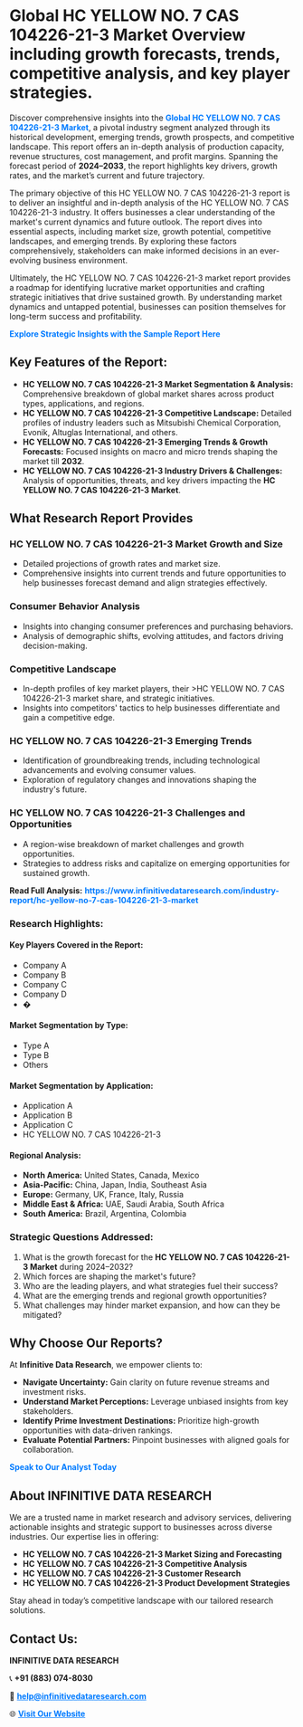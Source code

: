<h1>Global HC YELLOW NO. 7 CAS 104226-21-3 Market Overview including growth forecasts, trends, competitive analysis, and key player strategies.</h1>
<p>
Discover comprehensive insights into the 
<a href="https://www.infinitivedataresearch.com/industry-report/hc-yellow-no-7-cas-104226-21-3-market" rel="dofollow" style="color: #007BFF; text-decoration: none;"><strong>Global HC YELLOW NO. 7 CAS 104226-21-3 Market</strong></a>, a pivotal industry segment analyzed through its historical development, emerging trends, growth prospects, and competitive landscape. This report offers an in-depth analysis of production capacity, revenue structures, cost management, and profit margins. Spanning the forecast period of <strong>2024–2033</strong>, the report highlights key drivers, growth rates, and the market’s current and future trajectory.
</p>
<p>
The primary objective of this HC YELLOW NO. 7 CAS 104226-21-3 report is to deliver an insightful and in-depth analysis of the HC YELLOW NO. 7 CAS 104226-21-3 industry. It offers businesses a clear understanding of the market's current dynamics and future outlook. The report dives into essential aspects, including market size, growth potential, competitive landscapes, and emerging trends. By exploring these factors comprehensively, stakeholders can make informed decisions in an ever-evolving business environment.
</p>
<p>
Ultimately, the HC YELLOW NO. 7 CAS 104226-21-3 market report provides a roadmap for identifying lucrative market opportunities and crafting strategic initiatives that drive sustained growth. By understanding market dynamics and untapped potential, businesses can position themselves for long-term success and profitability.
</p>
<p>
<a href="https://www.infinitivedataresearch.com/request-sample/reportId=103993" style="color: #007BFF; text-decoration: none;"><strong>Explore Strategic Insights with the Sample Report Here</strong></a>
</p>

<h2>Key Features of the Report:</h2>
<ul>
<li><strong>HC YELLOW NO. 7 CAS 104226-21-3 Market Segmentation & Analysis:</strong> Comprehensive breakdown of global market shares across product types, applications, and regions.</li>
<li><strong>HC YELLOW NO. 7 CAS 104226-21-3 Competitive Landscape:</strong> Detailed profiles of industry leaders such as Mitsubishi Chemical Corporation, Evonik, Altuglas International, and others.</li>
<li><strong>HC YELLOW NO. 7 CAS 104226-21-3 Emerging Trends & Growth Forecasts:</strong> Focused insights on macro and micro trends shaping the market till <strong>2032</strong>.</li>
<li><strong>HC YELLOW NO. 7 CAS 104226-21-3 Industry Drivers & Challenges:</strong> Analysis of opportunities, threats, and key drivers impacting the <strong>HC YELLOW NO. 7 CAS 104226-21-3 Market</strong>.</li>
</ul>

<h2>What Research Report Provides</h2>
<h3>HC YELLOW NO. 7 CAS 104226-21-3 Market Growth and Size</h3>
<ul>
<li>Detailed projections of growth rates and market size.</li>
<li>Comprehensive insights into current trends and future opportunities to help businesses forecast demand and align strategies effectively.</li>
</ul>

<h3>Consumer Behavior Analysis</h3>
<ul>
<li>Insights into changing consumer preferences and purchasing behaviors.</li>
<li>Analysis of demographic shifts, evolving attitudes, and factors driving decision-making.</li>
</ul>

<h3>Competitive Landscape</h3>
<ul>
<li>In-depth profiles of key market players, their >HC YELLOW NO. 7 CAS 104226-21-3 market share, and strategic initiatives.</li>
<li>Insights into competitors' tactics to help businesses differentiate and gain a competitive edge.</li>
</ul>

<h3>HC YELLOW NO. 7 CAS 104226-21-3 Emerging Trends</h3>
<ul>
<li>Identification of groundbreaking trends, including technological advancements and evolving consumer values.</li>
<li>Exploration of regulatory changes and innovations shaping the industry's future.</li>
</ul>

<h3>HC YELLOW NO. 7 CAS 104226-21-3 Challenges and Opportunities</h3>
<ul>
<li>A region-wise breakdown of market challenges and growth opportunities.</li>
<li>Strategies to address risks and capitalize on emerging opportunities for sustained growth.</li>
</ul>
<p><strong>Read Full Analysis:</strong> <a href="https://www.infinitivedataresearch.com/industry-report/hc-yellow-no-7-cas-104226-21-3-market" rel="dofollow" style="color: #007BFF; text-decoration: none;"><strong>https://www.infinitivedataresearch.com/industry-report/hc-yellow-no-7-cas-104226-21-3-market</strong></a></p>
<h3>Research Highlights:</h3>
<h4>Key Players Covered in the Report:</h4>
<ul><li>Company A</li><li>Company B</li><li>Company C</li><li>Company D</li><li>�</li></ul>
<h4>Market Segmentation by Type:</h4>
<ul><li>Type A</li><li>Type B</li><li>Others</li></ul>
<h4>Market Segmentation by Application:</h4>
<ul><li>Application A</li><li>Application B</li><li>Application C</li><li>HC YELLOW NO. 7 CAS 104226-21-3</li></ul>

<h4>Regional Analysis:</h4>
<ul>
<li><strong>North America:</strong> United States, Canada, Mexico</li>
<li><strong>Asia-Pacific:</strong> China, Japan, India, Southeast Asia</li>
<li><strong>Europe:</strong> Germany, UK, France, Italy, Russia</li>
<li><strong>Middle East & Africa:</strong> UAE, Saudi Arabia, South Africa</li>
<li><strong>South America:</strong> Brazil, Argentina, Colombia</li>
</ul>

<h3>Strategic Questions Addressed:</h3>
<ol>
<li>What is the growth forecast for the <strong>HC YELLOW NO. 7 CAS 104226-21-3 Market</strong> during 2024–2032?</li>
<li>Which forces are shaping the market's future?</li>
<li>Who are the leading players, and what strategies fuel their success?</li>
<li>What are the emerging trends and regional growth opportunities?</li>
<li>What challenges may hinder market expansion, and how can they be mitigated?</li>
</ol>

<h2>Why Choose Our Reports?</h2>
<p>At <strong>Infinitive Data Research</strong>, we empower clients to:</p>
<ul>
<li><strong>Navigate Uncertainty:</strong> Gain clarity on future revenue streams and investment risks.</li>
<li><strong>Understand Market Perceptions:</strong> Leverage unbiased insights from key stakeholders.</li>
<li><strong>Identify Prime Investment Destinations:</strong> Prioritize high-growth opportunities with data-driven rankings.</li>
<li><strong>Evaluate Potential Partners:</strong> Pinpoint businesses with aligned goals for collaboration.</li>
</ul>
<p><a href="https://www.infinitivedataresearch.com/industry-report/hc-yellow-no-7-cas-104226-21-3-market" rel="dofollow" style="color: #007BFF; text-decoration: none;"><strong>Speak to Our Analyst Today</strong></a></p>

<h2>About INFINITIVE DATA RESEARCH</h2>
<p>We are a trusted name in market research and advisory services, delivering actionable insights and strategic support to businesses across diverse industries. Our expertise lies in offering:</p>
<ul>
<li><strong>HC YELLOW NO. 7 CAS 104226-21-3 Market Sizing and Forecasting</strong></li>
<li><strong>HC YELLOW NO. 7 CAS 104226-21-3 Competitive Analysis</strong></li>
<li><strong>HC YELLOW NO. 7 CAS 104226-21-3 Customer Research</strong></li>
<li><strong>HC YELLOW NO. 7 CAS 104226-21-3 Product Development Strategies</strong></li>
</ul>
<p>Stay ahead in today’s competitive landscape with our tailored research solutions.</p>

<h2>Contact Us:</h2>
<p><strong>INFINITIVE DATA RESEARCH</strong></p>
<p>📞 <strong>+91 (883) 074-8030</strong></p>
<p>📧 <strong><a href="mailto:help@infinitivedataresearch.com" style="color: #007BFF;">help@infinitivedataresearch.com</a></strong></p>
<p>🌐 <strong><a href="https://www.infinitivedataresearch.com" rel="dofollow" style="color: #007BFF;">Visit Our Website</a></strong></p>